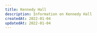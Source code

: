 ```yaml
---
title: Kennedy Hall
description: Information on Kennedy Hall
createdAt: 2022-01-04
updatedAt: 2022-01-04
---
```

  
  